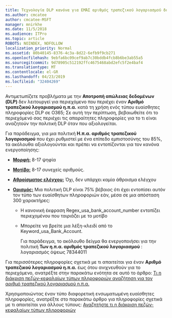 ```yaml
---
title: Τεχνολογία DLP κανόνα για ΕΜΆΣ αριθμός τραπεζικού λογαριασμού δεν λειτουργεί
ms.author: cmcatee
author: cmcatee-MSFT
manager: mnirkhe
ms.date: 11/5/2018
ms.audience: ITPro
ms.topic: article
ROBOTS: NOINDEX, NOFOLLOW
localization_priority: Normal
ms.assetid: 80b40145-8376-4c3a-8d22-6efb9f9cb271
ms.openlocfilehash: 9ebfa6bc09cef9ab7c30bddb4fcb8b6be3ab55a5
ms.sourcegitcommit: 9d78905c512192ffc4675468abd2efc5f2e4baf4
ms.translationtype: MT
ms.contentlocale: el-GR
ms.lasthandoff: 04/23/2019
ms.locfileid: "32404269"
---
```

Αντιμετωπίζετε προβλήματα με την **Αποτροπή απώλειας δεδομένων (DLP)** δεν λειτουργεί για περιεχόμενο που περιέχει έναν **Αριθμό τραπεζικού λογαριασμού η.π.α.** κατά τη χρήση ενός τύπου ευαίσθητες πληροφορίες DLP σε O365; Σε αυτή την περίπτωση, βεβαιωθείτε ότι το περιεχόμενό σας περιέχει τις απαραίτητες πληροφορίες για το τι είναι αναζητούν την πολιτική DLP όταν που αξιολογείται. 
  
Για παράδειγμα, για μια πολιτική **Η.π.α. αριθμός τραπεζικού λογαριασμού** που έχει ρυθμιστεί με ένα επίπεδο εμπιστοσύνης του 85%, τα ακόλουθα αξιολογούνται και πρέπει να εντοπίζονται για τον κανόνα ενεργοποίησης: 
  
- **[Μορφή:](https://docs.microsoft.com/office365/securitycompliance/what-the-sensitive-information-types-look-for#format-77)** 8-17 ψηφία 
    
- **[Μοτίβο:](https://docs.microsoft.com/office365/securitycompliance/what-the-sensitive-information-types-look-for#pattern-77)** 8-17 συνεχείς αριθμούς. 
    
- **[Αθροίσματος ελέγχου:](https://docs.microsoft.com/office365/securitycompliance/what-the-sensitive-information-types-look-for#checksum-76)** Όχι, δεν υπάρχει καμία άθροισμα ελέγχου 
    
- **[Ορισμός:](https://docs.microsoft.com/office365/securitycompliance/what-the-sensitive-information-types-look-for)** Μια πολιτική DLP είναι 75% βέβαιος ότι έχει εντοπίσει αυτόν τον τύπο των ευαίσθητων πληροφοριών εάν, μέσα σε μια απόσταση 300 χαρακτήρες: 
    
  - Η κανονική έκφραση Regex_usa_bank_account_number εντοπίζει περιεχομένου που ταιριάζει με το μοτίβο
    
  - Μπορείτε να βρείτε μια λέξη-κλειδί από το Keyword_usa_Bank_Account.
    
    Για παράδειγμα, το ακόλουθο δείγμα θα ενεργοποιήσει για την πολιτική **Των η.π.α. αριθμός τραπεζικού λογαριασμού** : λογαριασμός όψεως 78344011 
    
Για περισσότερες πληροφορίες σχετικά με τι απαιτείται για έναν **Αριθμό τραπεζικού λογαριασμού η.π.α.** έως ότου ανιχνευθούν για το περιεχόμενο, ανατρέξτε στην παρακάτω ενότητα σε αυτό το άρθρο: [Τι η διάκριση πεζών-κεφαλαίων τύπων πληροφοριών αναζήτηση για τον αριθμό τραπεζικού λογαριασμού η.π.α.](https://docs.microsoft.com/office365/securitycompliance/what-the-sensitive-information-types-look-for#us-bank-account-number)
  
Χρησιμοποιώντας έναν τύπο διαφορετική ενσωματωμένη ευαίσθητες πληροφορίες, ανατρέξτε στο παρακάτω άρθρο για πληροφορίες σχετικά με τι απαιτείται για άλλους τύπους: [Αναζητήστε τι η διάκριση πεζών-κεφαλαίων τύπων πληροφοριών](https://docs.microsoft.com/office365/securitycompliance/what-the-sensitive-information-types-look-for)
  

